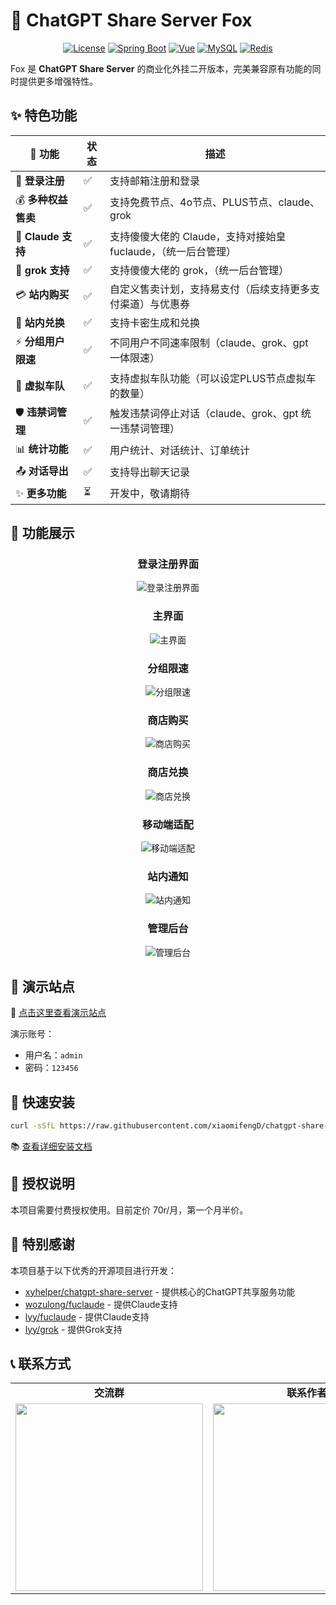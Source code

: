 # 🦊 ChatGPT Share Server Fox

<div align="center">

[![License](https://img.shields.io/badge/license-Commercial-blue.svg)](LICENSE)
[![Spring Boot](https://img.shields.io/badge/Spring%20Boot-3-brightgreen.svg)](https://spring.io/projects/spring-boot)
[![Vue](https://img.shields.io/badge/Vue-3-42b883.svg)](https://vuejs.org/)
[![MySQL](https://img.shields.io/badge/MySQL-Latest-blue.svg)](https://www.mysql.com/)
[![Redis](https://img.shields.io/badge/Redis-Latest-red.svg)](https://redis.io/)

</div>

Fox 是 **ChatGPT Share Server** 的商业化外挂二开版本，完美兼容原有功能的同时提供更多增强特性。

## ✨ 特色功能

<div align="center">

<table>
  <thead>
    <tr>
      <th>🌟 功能</th>
      <th>状态</th>
      <th>描述</th>
    </tr>
  </thead>
  <tbody>
    <tr>
      <td>🔐 <b>登录注册</b></td>
      <td>✅</td>
      <td>支持邮箱注册和登录</td>
    </tr>
    <tr>
      <td>💰 <b>多种权益售卖</b></td>
      <td>✅</td>
      <td>支持免费节点、4o节点、PLUS节点、claude、grok</td>
    </tr>
    <tr>
      <td>🤖 <b>Claude 支持</b></td>
      <td>✅</td>
      <td>支持傻傻大佬的 Claude，支持对接始皇 fuclaude，（统一后台管理）</td>
    </tr>
    <tr>
      <td>🦾 <b>grok 支持</b></td>
      <td>✅</td>
      <td>支持傻傻大佬的 grok，（统一后台管理）</td>
    </tr>
    <tr>
      <td>💳 <b>站内购买</b></td>
      <td>✅</td>
      <td>自定义售卖计划，支持易支付（后续支持更多支付渠道）与优惠券</td>
    </tr>
    <tr>
      <td>🎫 <b>站内兑换</b></td>
      <td>✅</td>
      <td>支持卡密生成和兑换</td>
    </tr>
    <tr>
      <td>⚡ <b>分组用户限速</b></td>
      <td>✅</td>
      <td>不同用户不同速率限制（claude、grok、gpt 一体限速）</td>
    </tr>
        <tr>
      <td>🚗 <b>虚拟车队</b></td>
      <td>✅</td>
      <td>支持虚拟车队功能（可以设定PLUS节点虚拟车的数量）</td>
    </tr>
    <tr>
      <td>🛡️ <b>违禁词管理</b></td>
      <td>✅</td>
      <td>触发违禁词停止对话（claude、grok、gpt 统一违禁词管理）</td>
    </tr>
    <tr>
      <td>📊 <b>统计功能</b></td>
      <td>✅</td>
      <td>用户统计、对话统计、订单统计</td>
    </tr>
    <tr>
      <td>📤 <b>对话导出</b></td>
      <td>✅</td>
      <td>支持导出聊天记录</td>
    </tr>
    <tr>
      <td>✨ <b>更多功能</b></td>
      <td>⏳</td>
      <td>开发中，敬请期待</td>
    </tr>

  </tbody>
</table>

</div>

## 📸 功能展示

<div align="center">

### 登录注册界面
![登录注册界面](https://raw.githubusercontent.com/xiaomifengD/xiaomifengD/refs/heads/main/img/login.jpg)

### 主界面
![主界面](https://raw.githubusercontent.com/xiaomifengD/xiaomifengD/refs/heads/main/img/main.png)

### 分组限速
![分组限速](https://raw.githubusercontent.com/xiaomifengD/xiaomifengD/refs/heads/main/img/rate.png)

### 商店购买
![商店购买](https://raw.githubusercontent.com/xiaomifengD/xiaomifengD/refs/heads/main/img/purchase.png)

### 商店兑换
![商店兑换](https://raw.githubusercontent.com/xiaomifengD/xiaomifengD/refs/heads/main/img/exchange.png)

### 移动端适配
![移动端适配](https://raw.githubusercontent.com/xiaomifengD/xiaomifengD/refs/heads/main/img/mobile.png)

### 站内通知
![站内通知](https://raw.githubusercontent.com/xiaomifengD/xiaomifengD/refs/heads/main/img/notice.png)

### 管理后台
![管理后台](https://raw.githubusercontent.com/xiaomifengD/xiaomifengD/refs/heads/main/img/houtai.png)

</div>

## 🎯 演示站点

🌟 [点击这里查看演示站点](https://fox.987234.xyz/)

演示账号：
- 用户名：`admin`
- 密码：`123456`

## 🚀 快速安装

```bash
curl -sSfL https://raw.githubusercontent.com/xiaomifengD/chatgpt-share-fox-deploy/refs/heads/main/quick-install.sh | bash
```

📚 [查看详细安装文档](https://docs.qq.com/aio/DYWt6cWVxeFZkUWNO?p=pbHV3aUCe5x5aXW0bWQxgF)

## 🔑 授权说明

本项目需要付费授权使用。目前定价 70r/月，第一个月半价。


## 🙏 特别感谢

本项目基于以下优秀的开源项目进行开发：

- [xyhelper/chatgpt-share-server](https://github.com/xyhelper/chatgpt-share-server) - 提供核心的ChatGPT共享服务功能
- [wozulong/fuclaude](https://github.com/wozulong/fuclaude) - 提供Claude支持
- [lyy/fuclaude](https://github.com/lyy0709/ddclaude-share-server-deploy) - 提供Claude支持
- [lyy/grok](https://github.com/lyy0709/grok-share-server-deploy) - 提供Grok支持


## 📞 联系方式

<div align="center">
  <table>
    <tr>
      <td align="center"><b>交流群</b></td>
      <td align="center"><b>联系作者</b></td>
    </tr>
    <tr>
      <td><img src="https://raw.githubusercontent.com/xiaomifengD/xiaomifengD/refs/heads/main/img/qun.jpg" width="300"/></td>
      <td><img src="https://raw.githubusercontent.com/xiaomifengD/xiaomifengD/refs/heads/main/img/contactme.jpg" width="300"/></td>
    </tr>
  </table>
</div>